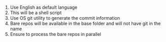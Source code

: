 1. Use English as default language
2. This will be a shell script
3. Use OS git utility to generate the commit information
4. Bare repos will be available in the base folder and will not have git in the name
5. Ensure to process the bare repos in parallel
